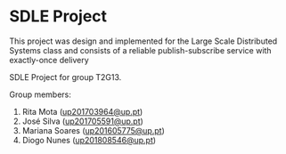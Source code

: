 # SDLE Project

This project was design and implemented for the Large Scale Distributed Systems class and consists of a reliable publish-subscribe service with exactly-once delivery

SDLE Project for group T2G13.

Group members:

1. Rita Mota (up201703964@up.pt)
2. José Silva (up201705591@up.pt)
3. Mariana Soares (up201605775@up.pt)
4. Diogo Nunes (up201808546@up.pt)